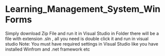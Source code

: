 # Learning_Management_System_WinForms

Simply download Zip File and run it in Visual Studio
in Folder there will be a file with extension .sln   , all you need is double click it and run in visual studio
Note: You must have required settings in Visual Studio like you have installed Winfrom and .net framework etc
